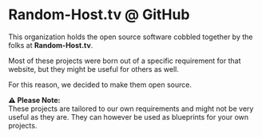 # Random-Host.tv @ GitHub

This organization holds the open source software cobbled together by the folks at **Random-Host.tv**.

Most of these projects were born out of a specific requirement for that website, but they might be useful for others as well.

For this reason, we decided to make them open source.

**⚠ Please Note:**  
These projects are tailored to our own requirements and might not be very useful as they are. They can however be used as blueprints for your own projects.
